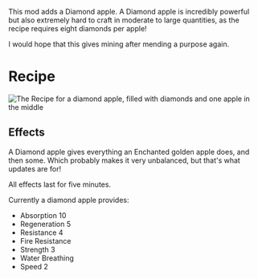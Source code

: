 This mod adds a Diamond apple. A Diamond apple is incredibly powerful but also extremely hard to craft in moderate to large quantities, as the recipe requires eight diamonds per apple!

I would hope that this gives mining after mending a purpose again. 
# Recipe
![The Recipe for a diamond apple, filled with diamonds and one apple in the middle](https://cdn.modrinth.com/data/cached_images/3b1bb0d190d2b3a0011813a464e675618420025f.png)

## Effects
A Diamond apple gives everything an Enchanted golden apple does, and then some. Which probably makes it very unbalanced, but that's what updates are for! 

All effects last for five minutes.

Currently a diamond apple provides:
- Absorption 10
- Regeneration 5
- Resistance 4
- Fire Resistance 
- Strength 3
- Water Breathing
- Speed 2
